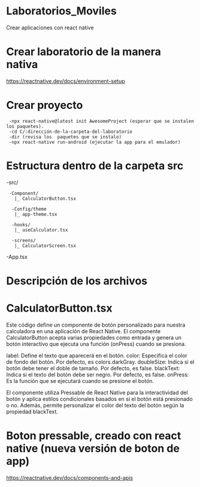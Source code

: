 # Laboratorios_Moviles
Crear aplicaciones con react native 

# Crear laboratorio de la manera nativa
https://reactnative.dev/docs/environment-setup

   # Crear proyecto
     -npx react-native@latest init AwesomeProject (esperar que se instalen los paquetes).
     -cd C/:dirección-de-la-carpeta-del-laboratorio
     -dir (revisa los  paquetes que se instalo)
     -npx react-native run-android (ejecutar la app para el emulador)

# Estructura dentro de la carpeta src
 -src/

     -Component/
       |_ CalculatorButton.tsx

      -Config/theme
       |_ app-theme.tsx
      
      -hooks/
       |_ useCalculator.tsx

      -screens/
       |_ CalculatorScreen.tsx
      
-App.tsx

# Descripción de los archivos

# CalculatorButton.tsx
Este código define un componente de botón personalizado para nuestra calculadora en una aplicación de React Native. El componente CalculatorButton acepta varias propiedades como entrada y genera un botón interactivo que ejecuta una función (onPress) cuando se presiona.

label: Define el texto que aparecerá en el botón.
color: Especifica el color de fondo del botón. Por defecto, es colors.darkGray.
doubleSize: Indica si el botón debe tener el doble de tamaño. Por defecto, es false.
blackText: Indica si el texto del botón debe ser negro. Por defecto, es false.
onPress: Es la función que se ejecutará cuando se presione el botón.

El componente utiliza Pressable de React Native para la interactividad del botón y aplica estilos condicionales basados en si el botón está presionado o no. Además, permite personalizar el color del texto del botón según la propiedad blackText.


# Boton pressable, creado con react native (nueva versión de boton de  app)
https://reactnative.dev/docs/components-and-apis


